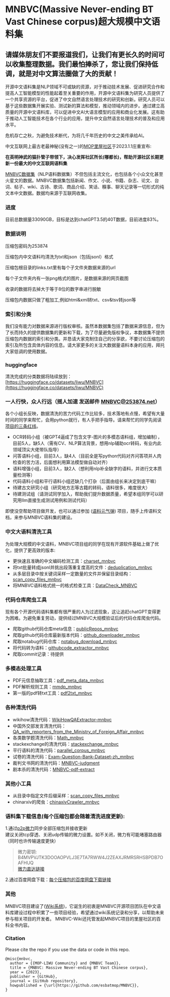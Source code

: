 # MNBVC(Massive Never-ending BT Vast Chinese corpus)超大规模中文语料集

## 请媒体朋友们不要报道我们，让我们有更长久的时间可以收集整理数据。我们最怕捧杀了，您让我们保持低调，就是对中文算法圈做了大的贡献！

开源中文语料集是NLP领域不可或缺的资源，对于推动技术发展、促进研究合作和提高人工智能模型的性能起着至关重要的作用，开源中文语料集为研究人员提供了一个共享资源的平台，促进了中文自然语言处理技术的研究和创新。研究人员可以基于这些数据集开展实验、测试新的算法和模型，推动领域内的进步。通过建立高质量的开源中文语料库，可以促进中文AI大语言模型的应用和商业化发展。这有助于推动人工智能技术在各个行业的应用，提升中文自然语言处理技术的普及和应用水平。

危机存亡之秋，为避免技术断代，为将几千年历史的中文之美传承给AI。

中文互联网上最古老最神秘(没有之一)的[MOP里屋社区](http://mnbvc.253874.net/)于2023.1.1庄重宣布:

**在英明神武的猫扑管子带领下，决心发挥社区所长(哪都长)，帮助开源社区长期更新一份最大的中文互联网语料集**

[MNBVC数据集](https://wiki.mnbvc.org)（NLP语料数据集）不但包括主流文化，也包括各个小众文化甚至火星文的数据。MNBVC数据集包括新闻、作文、小说、书籍、杂志、论文、台词、帖子、wiki、古诗、歌词、商品介绍、笑话、糗事、聊天记录等一切形式的纯文本中文数据。数据均来源于互联网收集。

### 进度

目前总数据量33090GB，目标是达到chatGPT3.5的40T数据，目前进度83%。  

### 数据说明
压缩包密码为253874

压缩包内中文语料均清洗为txt和json（包括jsonl）格式

压缩包根目录的links.txt里有每个子文件夹数据来源的url

每个子文件夹内有一张png格式的图片，是数据来源的网页截图

收录的数据将去掉大于等于8位的数字串进行脱敏

压缩包内数据只做了粗加工,例如html&xml转txt、csv&tsv转json等

### 索引和分类

我们没有能力对数据来源进行版权审核。虽然本数据集包括了数据来源信息，但为了长而持久的提供数据集的更新和下载，为了尽量避免版权争议，本数据集不提供压缩包内数据的索引和分类。并恳请大家克制住自己的分享欲，不要讨论压缩包的索引及所包含具体内容的信息。请大家更多的关注大数据量语料本身的应用，拜托大家低调的使用数据。

### huggingface

清洗完成的分类数据将陆续放到：[https://huggingface.co/datasets/liwu/MNBVC](https://huggingface.co/datasets/liwu/MNBVC)

### 一人行快，众人行远（摇人加速 发送邮件 MNBVC@253874.net）

各个小组长反映，数据清洗的苦力代码工作比较多，技术落地有点慢，希望有大量时间的同学来帮忙，会用python就行，有人手把手指导。请来帮忙的同学先阅读[项目的三条红线](https://wiki.mnbvc.org/doku.php/xmhx)。

 + OCR转码小组（被GPT4逼成了包含文字-图片的多模态语料组，增加编制），目前5人，缺5人（需有CV、NLP算法背景，想用nlp辅助ocr转码，有业内此领域顶尖大佬带队指导）
 + 问答语料小组，目前3人，缺4人（目前全是写python代码对齐问答项并人肉检查的苦力活，后面想利用算法模型做自动对齐）
 + 语料增强小组，目前3人，缺2人（想利用nlp补全缺字的语料，并进行文本质量检测等）
 + 代码语料小组和平行语料小组还缺几个打杂（后面由组长来决定到底干嘛）
 + 待建古文研究小组（研究地方志等古籍的转码，语料很多，难度很大）
 + 待建测试组（请测试同学加入，帮助我们提升数据质量，希望本组同学可以研究用llm直接生成测试用例和测试代码）

即使没空帮助项目做开发，也可以通过参加 ([语料元气弹](https://mnbvc.253874.net/upload/form.htm)) 项目，随手上传语料文档，来参与MNBVC语料集的建设。

### 中文大语料清洗工具

为处理大规模的中文语料，MNBVC项目组的同学在现有开源软件基础上做了优化，提供了更高效的版本:  

 + 更快速且准确的中文编码检测工具：[charset_mnbvc](https://github.com/alanshi/charset_mnbvc)    
 + 将txt批量转成jsonl并挑出段落重复度高的文件：[deduplication_mnbvc](https://github.com/aplmikex/deduplication_mnbvc)   
 + 从多层目录中按关键词采样一定数量的文件并保留目录结构：[scan_copy_files_mnbvc](https://github.com/wanng-ide/scan_copy_files_mnbvc)   
 + 将MNBVC语料格式统一的格式检查工具：[DataCheck_MNBVC](https://github.com/X94521/DataCheck_MNBVC)

### 代码仓库爬虫工具

现有各个开源代码语料集都有很严重的人为过滤现象，这让追赶chatGPT变得更为困难。为避免重复劳动，提供经过MNBVC大规模验证后的代码仓库爬虫代码。

 + 爬取github代码仓库meta信息：[publicRepos_mnbvc](https://github.com/washing1127/publicRepos_mnbvc)
 + 爬取github代码仓库最新版本代码：[github_downloader_mnbvc](https://github.com/imgingroot/github_downloader_mnbvc)
 + 爬取notabug代码仓库：[notabug_download_mnbvc](https://github.com/gezi2333/notabug_download_mnbvc)
 + 将代码转为语料：[githubcode_extractor_mnbvc](https://github.com/LinnaWang76/githubcode_extractor_mnbvc)
 + 爬取commit记录：待提供

### 多模态处理工具
 + PDF元信息抽取工具：[pdf_meta_data_mnbvc](https://github.com/MIracleyin/pdf_meta_data_mnbvc)       
 + PDF解析规则工具：[mmdp_mnbvc](https://github.com/MIracleyin/mmdp_mnbvc)
 + 第一版的pdf转txt工具：[pdf2txt_mnbvc](https://github.com/jayhenry/pdf2txt_mnbvc)  

### 各种清洗代码
 + wikihow清洗代码：[WikiHowQAExtractor-mnbvc](https://github.com/wanicca/WikiHowQAExtractor-mnbvc)  
 + 中国外交部发言清洗代码：[QA_with_reporters_from_the_Ministry_of_Foreign_Affair_mnbvc](https://github.com/UnstoppableCurry/QA_with_reporters_from_the_Ministry_of_Foreign_Affair_mnbvc)    
 + 各类数学题清洗代码：[Math_mnbvc](https://github.com/X94521/Math_mnbvc)   
 + stackexchange的清洗代码：[stackexchange_mnbvc](https://github.com/livehl/stackexchange_mnbvc)
 + 平行语料的清洗代码：[parallel_corpus_mnbvc](https://github.com/liyongsea/parallel_corpus_mnbvc)  
 + 试卷的清洗代码：[Exam-Question-Bank-Dataset-zh_mnbvc](https://github.com/UnstoppableCurry/Exam-Question-Bank-Dataset-zh_mnbvc)
 + 裁判文书网的清洗代码：[MNBVC-judgment](https://github.com/wormtooth/MNBVC-judgment)
 + 剧本杀的清洗代码：[MNBVC-pdf-extract](https://github.com/459737087/MNBVC-pdf-extract/)

### 其他小工具
 + 从目录中指定文件后缀采样：[scan_copy_files_mnbvc](https://github.com/wanng-ide/scan_copy_files_mnbvc)
 + chinarxiv的爬虫：[chinaxivCrawler_mnbvc](https://github.com/wyzhangyuhan/chinaxivCrawler_mnbvc)
 
### 语料集下载信息(每个压缩包都会随着清洗进度更新):

1.通过[p2p微力](http://www.verysync.com/manual/)同步全部压缩包并接收更新    
建议关闭tcp穿透、关闭udp传输的微力设置。如不关闭，微力有可能堵塞路由器（同时也许传输速度更快）    
>微力密钥: B4MVPVJTK3DOOAOPVLJ3E7TA7RWW4J2ZEAXJRMRSRHSBPDB7OAFHUQ    
>[微力直达链接](https://link.verysync.com/#f=MNBVC%40xclimbing&sz=105E4&k=P4AJDJXHY3RCCOCDJZX3S7HO7FKK4X2NSOLXFAFGFVGPDRP7COTVIE&d=SJZHVB7GAZZLS2ZN43D3NNEBHPMU&t=1&tm=1676793101554&v=v2.16.0&a=1
)

2.通过百度网盘下载：[每个压缩包的百度网盘下载链接](dupan/README.md)

### 其他

MNBVC项目建设了([Wiki系统](https://wiki.mnbvc.org))，它诞生的初衷是MNBVC开源项目团队在中文语料库建设过程中积累了一些项目经验，希望通过wiki系统记录和分享，以帮助未来参与相关项目的开发者。
MNBVC-Wiki还托管发起MNBVC项目的里屋社区的百科全书内容。

### Citation

Please cite the repo if you use the data or code in this repo.

```
@misc{mnbvc,
  author = {{MOP-LIWU Community} and {MNBVC Team}},
  title = {MNBVC: Massive Never-ending BT Vast Chinese corpus},
  year = {2023},
  publisher = {GitHub},
  journal = {GitHub repository},
  howpublished = {\url{https://github.com/esbatmop/MNBVC}},
}
```
